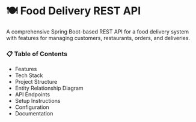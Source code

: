 # **🍽️ Food Delivery REST API**
A comprehensive Spring Boot-based REST API for a food delivery system with features for managing customers, restaurants, orders, and deliveries.

### **📋 Table of Contents**

 - Features
 - Tech Stack
 - Project Structure
 - Entity Relationship Diagram
 - API Endpoints
 - Setup Instructions
 - Configuration
 - Documentation
